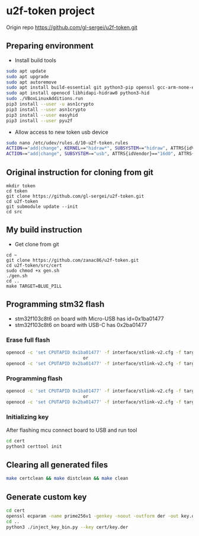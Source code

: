# u2f-token project

Origin repo https://github.com/gl-sergei/u2f-token.git

## Preparing environment

* Install build tools

```sh
sudo apt update
sudo apt upgrade
sudo apt autoremove
sudo apt install build-essential git python3-pip openssl gcc-arm-none-eabi
sudo apt install openocd libhidapi-hidraw0 python3-hid
sudo ./VBoxLinuxAdditions.run
pip3 install --user -u asn1crypto
pip3 install --user asn1crypto
pip3 install --user easyhid
pip3 install --user pyu2f
```

* Allow access to new token usb device

```sh
sudo nano /etc/udev/rules.d/10-u2f-token.rules
ACTION=="add|change", KERNEL=="hidraw*", SUBSYSTEM=="hidraw", ATTRS{idVendor}=="16d0", ATTRS{idProduct}=="0e90", TAG+="uaccess"
ACTION=="add|change", SUBSYSTEM=="usb", ATTRS{idVendor}=="16d0", ATTRS{idProduct}=="0e90", TAG+="uaccess"
```

## Original instruction for cloning from git

```
mkdir token
cd token
git clone https://github.com/gl-sergei/u2f-token.git
cd u2f-token
git submodule update --init
cd src
```

## My build instruction

* Get clone from git

```
cd ~
git clone https://github.com/zanac86/u2f-token.git
cd u2f-token/src/cert
sudo chmod +x gen.sh
./gen.sh
cd ..
make TARGET=BLUE_PILL
```

## Programming stm32 flash

* stm32f103c8t6 on board with Micro-USB has id=0x1ba01477
* stm32f103c8t6 on board with USB-C has 0x2ba01477

### Erase full flash

```sh
openocd -c 'set CPUTAPID 0x1ba01477' -f interface/stlink-v2.cfg -f target/stm32f3x.cfg -c "init" -c "halt" -c "wait_halt" -c "stm32f1x mass_erase 0" -c "sleep 200" -c "reset run" -c "shutdown"
                             or
openocd -c 'set CPUTAPID 0x2ba01477' -f interface/stlink-v2.cfg -f target/stm32f3x.cfg -c "init" -c "halt" -c "wait_halt" -c "stm32f1x mass_erase 0" -c "sleep 200" -c "reset run" -c "shutdown"
```

### Programming flash

```sh
openocd -c 'set CPUTAPID 0x1ba01477' -f interface/stlink-v2.cfg -f target/stm32f1x.cfg -c 'init' -c 'halt' -c 'flash write_image erase unlock build/u2f.bin 0x08000000' -c 'exit'
                             or
openocd -c 'set CPUTAPID 0x2ba01477' -f interface/stlink-v2.cfg -f target/stm32f1x.cfg -c 'init' -c 'halt' -c 'flash write_image erase unlock build/u2f.bin 0x08000000' -c 'exit'
```

### Initializing key

After flashing mcu connect board to USB and run tool

```sh
cd cert
python3 certtool init
```

## Clearing all generated files

```sh
make certclean && make distclean && make clean
```

## Generate custom key

```sh
cd cert
openssl ecparam -name prime256v1 -genkey -noout -outform der -out key.der
cd ..
python3 ./inject_key_bin.py --key cert/key.der
```

